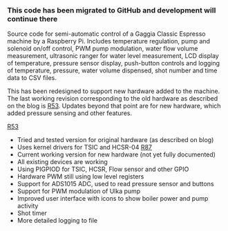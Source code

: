 ### This code has been migrated to GitHub and development will continue there ###

Source code for semi-automatic control of a Gaggia Classic Espresso machine by a Raspberry Pi. Includes temperature regulation, pump and solenoid on/off control, PWM pump modulation, water flow volume measurement, ultrasonic ranger for water level measurement, LCD display of temperature, pressure sensor display, push-button controls and logging of temperature, pressure, water volume dispensed, shot number and time data to CSV files.

This has been redesigned to support new hardware added to the machine. The last working revision corresponding to the old hardware as described on the blog is [R53](https://code.google.com/p/espiresso/source/detail?r=53). Updates beyond that point are for new hardware, which added pressure sensing and other features.

[R53](https://code.google.com/p/espiresso/source/detail?r=53)
  * Tried and tested version for original hardware (as described on blog)
  * Uses kernel drivers for TSIC and HCSR-04
[R87](https://code.google.com/p/espiresso/source/detail?r=87)
  * Current working version for new hardware (not yet fully documented)
  * All existing devices are working
  * Using PIGPIOD for TSIC, HCSR, Flow sensor and other GPIO
  * Hardware PWM still using low level registers
  * Support for ADS1015 ADC, used to read pressure sensor and buttons
  * Support for PWM modulation of Ulka pump
  * Improved user interface with icons to show boiler power and pump activity
  * Shot timer
  * More detailed logging to file